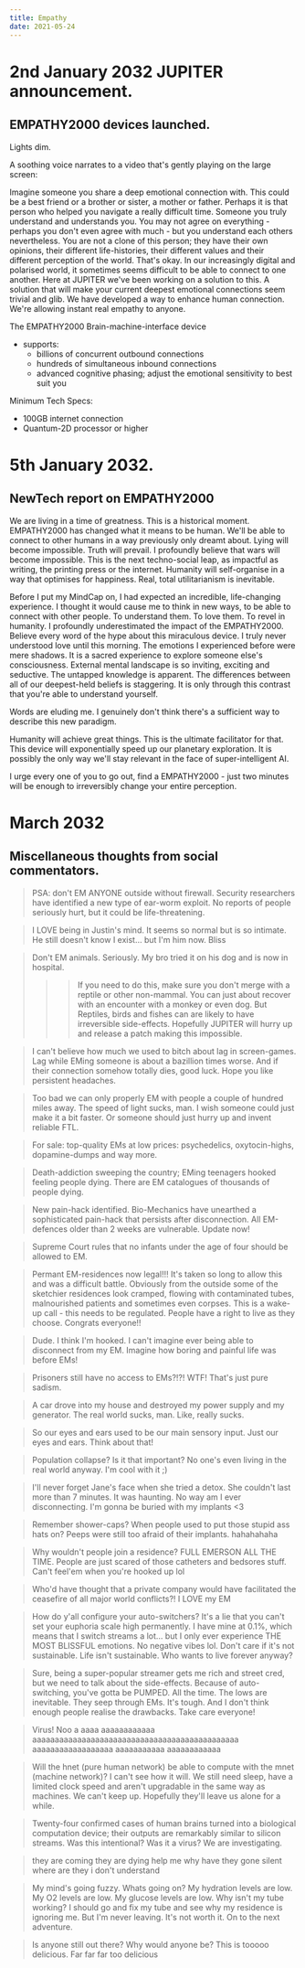 ```yaml
---
title: Empathy
date: 2021-05-24
---
```


# 2nd January 2032 JUPITER announcement.

## EMPATHY2000 devices launched.

Lights dim.

A soothing voice narrates to a video that's gently playing on the large screen:

Imagine someone you share a deep emotional connection with. This could be a best friend or a brother or sister, a mother or father. Perhaps it is that person who helped you navigate a really difficult time. Someone you truly understand and understands you. You may not agree on everything - perhaps you don't even agree with much - but you understand each others nevertheless. You are not a clone of this person; they have their own opinions, their different life-histories, their different values and their different perception of the world. That's okay.
In our increasingly digital and polarised world, it sometimes seems difficult to be able to connect to one another.
Here at JUPITER we've been working on a solution to this. A solution that will make your current deepest emotional connections seem trivial and glib. We have developed a way to enhance human connection. We're allowing instant real empathy to anyone.

The EMPATHY2000 Brain-machine-interface device

- supports:
  - billions of concurrent outbound connections
  - hundreds of simultaneous inbound connections
  - advanced cognitive phasing; adjust the emotional sensitivity to best suit you

Minimum Tech Specs:

- 100GB internet connection
- Quantum-2D processor or higher

# 5th January 2032.

## NewTech report on EMPATHY2000

We are living in a time of greatness. This is a historical moment. EMPATHY2000 has changed what it means to be human.
We'll be able to connect to other humans in a way previously only dreamt about. Lying will become impossible. Truth will prevail. I profoundly believe that wars will become impossible. This is the next techno-social leap, as impactful as writing, the printing press or the internet. Humanity will self-organise in a way that optimises for happiness. Real, total utilitarianism is inevitable.

Before I put my MindCap on, I had expected an incredible, life-changing experience. I thought it would cause me to think in new ways, to be able to connect with other people. To understand them. To love them. To revel in humanity. I profoundly underestimated the impact of the EMPATHY2000. Believe every word of the hype about this miraculous device. I truly never understood love until this morning. The emotions I experienced before were mere shadows.
It is a sacred experience to explore someone else's consciousness. External mental landscape is so inviting, exciting and seductive. The untapped knowledge is apparent.
The differences between all of our deepest-held beliefs is staggering. It is only through this contrast that you're able to understand yourself.

Words are eluding me. I genuinely don't think there's a sufficient way to describe this new paradigm.

Humanity will achieve great things. This is the ultimate facilitator for that. This device will exponentially speed up our planetary exploration. It is possibly the only way we'll stay relevant in the face of super-intelligent AI.

I urge every one of you to go out, find a EMPATHY2000 - just two minutes will be enough to irreversibly change your entire perception.

# March 2032

## Miscellaneous thoughts from social commentators.

> PSA: don't EM ANYONE outside without firewall. Security researchers have identified a new type of ear-worm exploit. No reports of people seriously hurt, but it could be life-threatening.

> I LOVE being in Justin's mind. It seems so normal but is so intimate. He still doesn't know I exist&#x2026; but I'm him now. Bliss

> Don't EM animals. Seriously. My bro tried it on his dog and is now in hospital.
>
> > > If you need to do this, make sure you don't merge with a reptile or other non-mammal. You can just about recover with an encounter with a monkey or even dog. But Reptiles, birds and fishes can are likely to have irreversible side-effects. Hopefully JUPITER will hurry up and release a patch making this impossible.

> I can't believe how much we used to bitch about lag in screen-games. Lag while EMing someone is about a bazillion times worse. And if their connection somehow totally dies, good luck. Hope you like persistent headaches.

> Too bad we can only properly EM with people a couple of hundred miles away. The speed of light sucks, man. I wish someone could just make it a bit faster. Or someone should just hurry up and invent reliable FTL.

> For sale: top-quality EMs at low prices: psychedelics, oxytocin-highs, dopamine-dumps and way more.

> Death-addiction sweeping the country; EMing teenagers hooked feeling people dying. There are EM catalogues of thousands of people dying.

> New pain-hack identified. Bio-Mechanics have unearthed a sophisticated pain-hack that persists after disconnection. All EM-defences older than 2 weeks are vulnerable. Update now!

> Supreme Court rules that no infants under the age of four should be allowed to EM.

> Permant EM-residences now legal!!! It's taken so long to allow this and was a difficult battle. Obviously from the outside some of the sketchier residences look cramped, flowing with contaminated tubes, malnourished patients and sometimes even corpses. This is a wake-up call - this needs to be regulated. People have a right to live as they choose. Congrats everyone!!

> Dude. I think I'm hooked. I can't imagine ever being able to disconnect from my EM. Imagine how boring and painful life was before EMs!

> Prisoners still have no access to EMs?!?! WTF! That's just pure sadism.

> A car drove into my house and destroyed my power supply and my generator. The real world sucks, man. Like, really sucks.

> So our eyes and ears used to be our main sensory input. Just our eyes and ears. Think about that!

> Population collapse? Is it that important? No one's even living in the real world anyway. I'm cool with it ;)

> I'll never forget Jane's face when she tried a detox. She couldn't last more than 7 minutes. It was haunting. No way am I ever disconnecting. I'm gonna be buried with my implants <3

> Remember shower-caps? When people used to put those stupid ass hats on? Peeps were still too afraid of their implants. hahahahaha

> Why wouldn't people join a residence? FULL EMERSON ALL THE TIME. People are just scared of those catheters and bedsores stuff. Can't feel'em when you're hooked up lol

> Who'd have thought that a private company would have facilitated the ceasefire of all major world conflicts?! I LOVE my EM

> How do y'all configure your auto-switchers? It's a lie that you can't set your euphoria scale high permanently. I have mine at 0.1%, which means that I switch streams a lot&#x2026; but I only ever experience THE MOST BLISSFUL emotions. No negative vibes lol. Don't care if it's not sustainable. Life isn't sustainable. Who wants to live forever anyway?

> Sure, being a super-popular streamer gets me rich and street cred, but we need to talk about the side-effects. Because of auto-switching, you've gotta be PUMPED. All the time. The lows are inevitable. They seep through EMs. It's tough. And I don't think enough people realise the drawbacks. Take care everyone!

> Virus! Noo a aaaa aaaaaaaaaaaa aaaaaaaaaaaaaaaaaaaaaaaaaaaaaaaaaaaaaaaaaaaaaa aaaaaaaaaaaaaaaaaa aaaaaaaaaaa aaaaaaaaaaaa

> Will the hnet (pure human network) be able to compute with the mnet (machine network)? I can't see how it will. We still need sleep, have a limited clock speed and aren't upgradable in the same way as machines. We can't keep up. Hopefully they'll leave us alone for a while.

> Twenty-four confirmed cases of human brains turned into a biological computation device; their outputs are remarkably similar to silicon streams. Was this intentional? Was it a virus? We are investigating.

> they are coming they are dying help me why have they gone silent where are they i don't understand

> My mind's going fuzzy. Whats going on? My hydration levels are low. My O2 levels are low. My glucose levels are low. Why isn't my tube working? I should go and fix my tube and see why my residence is ignoring me. But I'm never leaving. It's not worth it. On to the next adventure.

> Is anyone still out there? Why would anyone be? This is tooooo delicious. Far far far too delicious
